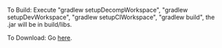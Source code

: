 To Build:
Execute "gradlew setupDecompWorkspace", "gradlew setupDevWorkspace", "gradlew setupCIWorkspace", "gradlew build", the .jar will be in build/libs.

To Download:
Go [here](https://github.com/bartimaeusnek/berries-plus-plus/releases).
